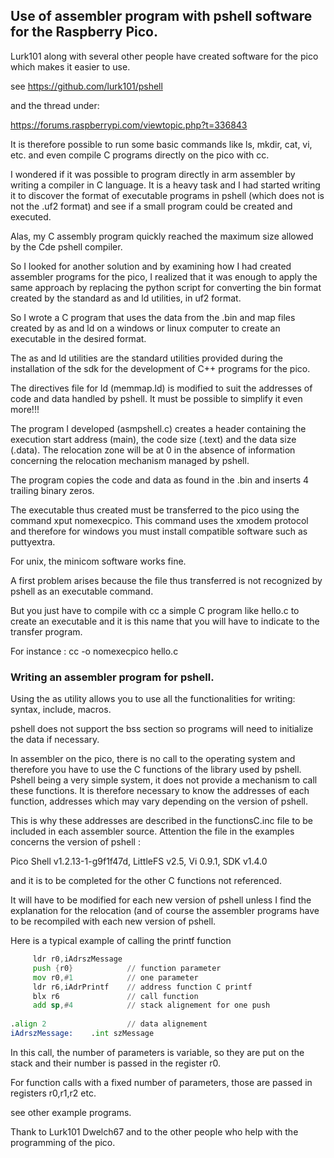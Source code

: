 ## Use of assembler program with pshell software for the Raspberry Pico.

Lurk101 along with several other people have created software for the pico which makes it easier to use.

see https://github.com/lurk101/pshell

and the thread under:

https://forums.raspberrypi.com/viewtopic.php?t=336843

It is therefore possible to run some basic commands like ls, mkdir, cat, vi, etc. and even compile C programs directly on the pico
with cc.

I wondered if it was possible to program directly in arm assembler by writing a compiler in C language. It is a heavy task and I had started writing it to discover the format of executable programs in pshell (which does not is not the .uf2 format) and see if a small program could be created and executed.

Alas, my C assembly program quickly reached the maximum size allowed by the Cde pshell compiler.

So I looked for another solution and by examining how I had created assembler programs for the pico, I realized that it was enough to apply the same approach by replacing the python script for converting the bin format created by the standard as and ld utilities, in uf2 format.

So I wrote a C program that uses the data from the .bin and map files created by as and ld on a windows or linux computer to create an executable in the desired format.

The as and ld utilities are the standard utilities provided during the installation of the sdk for the development of C++ programs for the pico.

The directives file for ld (memmap.ld) is modified to suit the addresses of code and data handled by pshell. It must be possible to simplify it even more!!!

The program I developed (asmpshell.c) creates a header containing the execution start address (main), the code size (.text) and the data size (.data). The relocation zone will be at 0 in the absence of information concerning the relocation mechanism managed by pshell.

The program copies the code and data as found in the .bin and inserts 4 trailing binary zeros.

The executable thus created must be transferred to the pico using the command xput nomexecpico. This command uses the xmodem protocol and therefore for windows you must install compatible software such as puttyextra.

For unix, the minicom software works fine.

A first problem arises because the file thus transferred is not recognized by pshell as an executable command.

But you just have to compile with cc a simple C program like hello.c to create an executable and it is this name that you will have to indicate to the transfer program.

For instance :
cc -o nomexecpico hello.c

### Writing an assembler program for pshell.

Using the as utility allows you to use all the functionalities for writing: syntax, include, macros.

pshell does not support the bss section so programs will need to initialize the data if necessary.

In assembler on the pico, there is no call to the operating system and therefore you have to use the C functions of the library used by pshell.
Pshell being a very simple system, it does not provide a mechanism to call these functions. It is therefore necessary to know the addresses of each function, addresses which may vary depending on the version of pshell.

This is why these addresses are described in the functionsC.inc file to be included in each assembler source.
Attention the file in the examples concerns the version of pshell : 

Pico Shell v1.2.13-1-g9f1f47d, LittleFS v2.5, Vi 0.9.1, SDK v1.4.0

and it is to be completed for the other C functions not referenced.

It will have to be modified for each new version of pshell unless I find the explanation for the relocation (and of course the assembler programs have to be recompiled with each new version of pshell.

Here is a typical example of calling the printf function
```asm
     ldr r0,iAdrszMessage
     push {r0}            // function parameter
     mov r0,#1            // one parameter
     ldr r6,iAdrPrintf    // address function C printf
     blx r6               // call function
     add sp,#4            // stack alignement for one push 
     
.align 2                  // data alignement
iAdrszMessage:    .int szMessage     
```
In this call, the number of parameters is variable, so they are put on the stack and their number is passed in the register r0.

For function calls with a fixed number of parameters, those are passed in registers r0,r1,r2 etc.

see other example programs.

Thank to Lurk101 Dwelch67 and to the other people who help with the programming of the pico.
